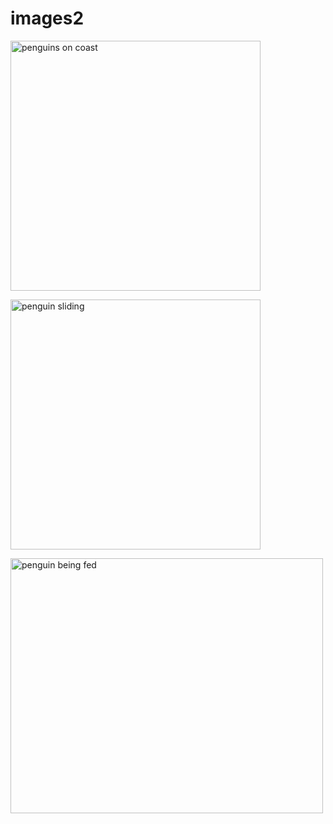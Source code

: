 # images2
<!DOCTYPE html>
<html lang="en-US">
    <head>
        <title>Penguin photos</title>
        <meta charset="UTF-8">
        <meta name="viewport" content="width=device-width, initial-scale=1.0">
        <meta name="author" content="John Enestvedt">
        <meta name="keywords" content="penguins">
        <meta name="description" content=" welcome to my gallery of penguins">  
    </head>

 <body>
<img src="https://access-ci.org/wp-content/uploads/2023/07/penguin-1536x1024.jpg" 
alt="penguins on coast" 
width="400px" height="400px"/>

<img src="https://s3.animalia.bio/animals/photos/small/1x1/emperor-penguins-3.webp?id=f6f1ea1f562e1716757f1785f1478fbf" 
alt="penguin sliding" 
width="400px" height="400px"/>

<img src="https://amywhiteheadresearch.wordpress.com/wp-content/uploads/2014/02/7211911226607636c9145ade61e54908.jpeg?w=611&h=408" 
alt="penguin being fed" 
width="500px" height="408px"/>
    </body>
</html>

